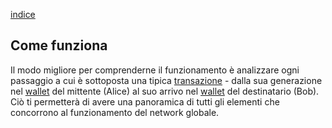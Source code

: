 [indice](README.md)
## Come funziona
Il modo migliore per comprenderne il funzionamento è analizzare ogni passaggio a cui è sottoposta una tipica [transazione](glossario.md#transazione) - dalla sua generazione nel [wallet](glossario.md#wallet) del mittente  (Alice) al suo arrivo nel [wallet](glossario.md#wallet) del destinatario (Bob). Ciò ti permetterà di avere una panoramica di tutti gli elementi che concorrono al funzionamento del network globale.
